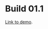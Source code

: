 # Build 01.1

[Link to demo](https://larryzodiac.github.io/Creative-Coding/01_assignment/01.3/index.html).
